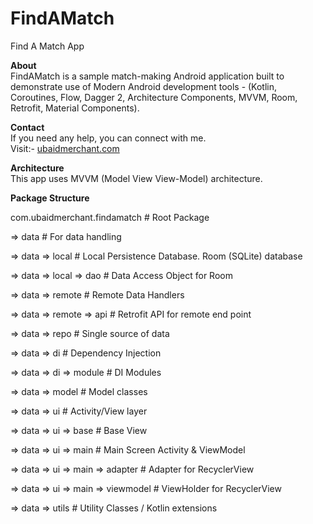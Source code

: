 # FindAMatch

Find A Match App

**About**  
FindAMatch is a sample match-making Android application built to
demonstrate use of Modern Android development tools - (Kotlin,
Coroutines, Flow, Dagger 2, Architecture Components, MVVM, Room,
Retrofit, Material Components).

**Contact**  
If you need any help, you can connect with me.  
Visit:- [ubaidmerchant.com](https://www.ubaidmerchant.com)

**Architecture**  
This app uses MVVM (Model View View-Model) architecture.

**Package Structure**  

com.ubaidmerchant.findamatch            # Root Package

=> data                                 # For data handling

=> data => local                        # Local Persistence Database. Room (SQLite) database

=> data => local => dao                 # Data Access Object for Room

=> data => remote                       # Remote Data Handlers

=> data => remote => api                # Retrofit API for remote end point

=> data => repo			                    # Single source of data

=> data => di                           # Dependency Injection

=> data => di => module                 # DI Modules

=> data => model                        # Model classes

=> data => ui                           # Activity/View layer

=> data => ui => base                   # Base View

=> data => ui => main                   # Main Screen Activity & ViewModel

=> data => ui => main => adapter        # Adapter for RecyclerView

=> data => ui => main => viewmodel      # ViewHolder for RecyclerView

=> data => utils                        # Utility Classes / Kotlin extensions

